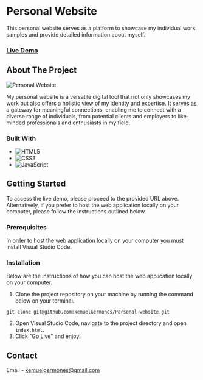 # Personal Website

This personal website serves as a platform to showcase my individual work samples and provide detailed information about myself.

### [Live Demo](https://kemuel-germones.vercel.app/)

## About The Project

![Personal Website](https://res.cloudinary.com/de9dxfdav/image/upload/v1701330032/Project%20Promotion/Screenshot_from_2023-11-30_15-32-11_wjveol.png)

My personal website is a versatile digital tool that not only showcases my work but also offers a holistic view of my identity and expertise. It serves as a gateway for meaningful connections, enabling me to connect with a diverse range of individuals, from potential clients and employers to like-minded professionals and enthusiasts in my field.

### Built With

- ![HTML5](https://img.shields.io/badge/html5-%23E34F26.svg?style=for-the-badge&logo=html5&logoColor=white)
- ![CSS3](https://img.shields.io/badge/css3-%231572B6.svg?style=for-the-badge&logo=css3&logoColor=white)
- ![JavaScript](https://img.shields.io/badge/javascript-%23323330.svg?style=for-the-badge&logo=javascript&logoColor=%23F7DF1E)

## Getting Started

To access the live demo, please proceed to the provided URL above. Alternatively, if you prefer to host the web application locally on your computer, please follow the instructions outlined below.

### Prerequisites

In order to host the web application locally on your computer you must install Visual Studio Code.

### Installation

Below are the instructions of how you can host the web application locally on your computer.

1. Clone the project repository on your machine by running the command below on your terminal.

```
git clone git@github.com:kemuelGermones/Personal-website.git
```

2. Open Visual Studio Code, navigate to the project directory and open `index.html`.
3. Click "Go Live" and enjoy!

## Contact

Email - [kemuelgermones@gmail.com](kemuelgermones@gmail.com)
